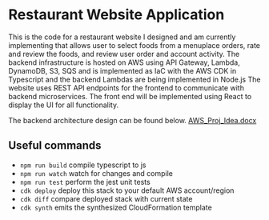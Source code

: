 # Restaurant Website Application

This is the code for a restaurant website I designed and am currently implementing that allows user to select foods from a menuplace orders, rate and review the foods, and review user order and account activity. The backend infrastructure is hosted on AWS using API Gateway, Lambda, DynamoDB, S3, SQS and is implemented as IaC with the AWS CDK in Typescript and the backend Lambdas are being implemented in Node.js The website uses REST API endpoints for the frontend to communicate with backend microservices. The front end will be implemented using React to display the UI for all functionality. 

The backend architecture design can be found below. [AWS_Proj_Idea.docx](https://github.com/aditya94m/website_project/files/10427861/AWS_Proj_Idea.docx)



## Useful commands

* `npm run build`   compile typescript to js
* `npm run watch`   watch for changes and compile
* `npm run test`    perform the jest unit tests
* `cdk deploy`      deploy this stack to your default AWS account/region
* `cdk diff`        compare deployed stack with current state
* `cdk synth`       emits the synthesized CloudFormation template

